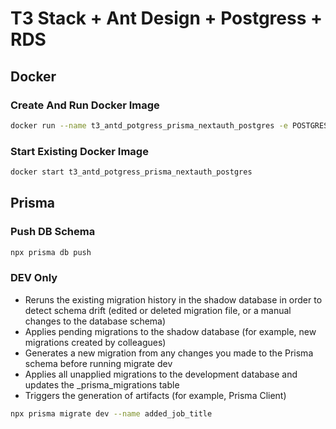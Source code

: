 # T3 Stack + Ant Design + Postgress + RDS

## Docker

### Create And Run Docker Image
```sh
docker run --name t3_antd_potgress_prisma_nextauth_postgres -e POSTGRES_PASSWORD=Password123 -e POSTGRES_DB=prisma_db -d -p 5432:5432 docker.io/postgres
```
### Start Existing Docker Image
```sh
docker start t3_antd_potgress_prisma_nextauth_postgres
```

## Prisma

### Push DB Schema
```sh
npx prisma db push
```

### DEV Only
- Reruns the existing migration history in the shadow database in order to detect schema drift (edited or deleted migration file, or a manual changes to the database schema)
- Applies pending migrations to the shadow database (for example, new migrations created by colleagues)
- Generates a new migration from any changes you made to the Prisma schema before running migrate dev
- Applies all unapplied migrations to the development database and updates the _prisma_migrations table
- Triggers the generation of artifacts (for example, Prisma Client)

```sh
npx prisma migrate dev --name added_job_title
```